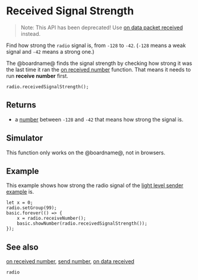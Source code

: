# Received Signal Strength

> Note: This API has been deprecated! Use [on data packet received](/reference/radio/on-data-packet-received) instead.

Find how strong the ``radio`` signal is, from `-128` to `-42`.
(`-128` means a weak signal and `-42` means a strong one.)

The @boardname@ finds the signal strength by checking how strong it was
the last time it ran the
[on received number](/reference/radio/on-received-number) function. That means
it needs to run **receive number** first.

```sig
radio.receivedSignalStrength();
```

## Returns

* a [number](/types/number) between `-128` and `-42` that means
how strong the signal is.

## Simulator

This function only works on the @boardname@, not in browsers.

## Example

This example shows how strong the radio signal of the
[light level sender example](/reference/radio/send-number) is.

```blocks
let x = 0;
radio.setGroup(99);
basic.forever(() => {
    x = radio.receiveNumber();
    basic.showNumber(radio.receivedSignalStrength());
});
```

## See also

[on received number](/reference/radio/on-received-number), [send number](/reference/radio/send-number), [on data received](/reference/radio/on-data-received)

```package
radio
```